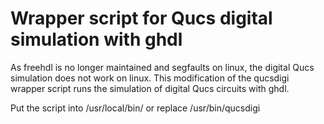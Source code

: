 # Wrapper script for Qucs digital simulation with ghdl
As freehdl is no longer maintained and segfaults on linux, the digital Qucs simulation does not work on linux. This modification of the qucsdigi wrapper script runs the simulation of digital Qucs circuits with ghdl.


Put the script into /usr/local/bin/ or replace /usr/bin/qucsdigi
